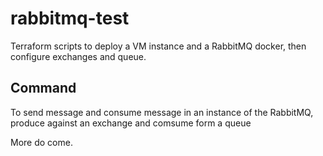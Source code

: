 # rabbitmq-test

Terraform scripts to deploy a VM instance and a RabbitMQ docker, then configure exchanges and queue.

## Command 

To send message and consume message in an instance of the RabbitMQ, produce against an exchange and comsume form a queue

More do come.